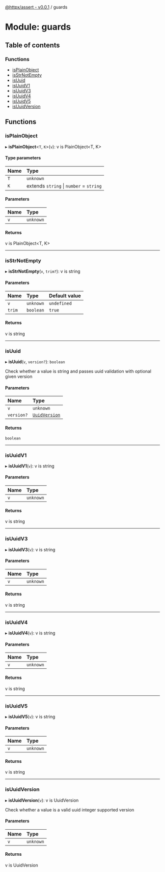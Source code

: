 [@httpx/assert - v0.0.1](../README.md) / guards

# Module: guards

## Table of contents

### Functions

- [isPlainObject](guards.md#isplainobject)
- [isStrNotEmpty](guards.md#isstrnotempty)
- [isUuid](guards.md#isuuid)
- [isUuidV1](guards.md#isuuidv1)
- [isUuidV3](guards.md#isuuidv3)
- [isUuidV4](guards.md#isuuidv4)
- [isUuidV5](guards.md#isuuidv5)
- [isUuidVersion](guards.md#isuuidversion)

## Functions

### isPlainObject

▸ **isPlainObject**\<`T`, `K`\>(`v`): v is PlainObject\<T, K\>

#### Type parameters

| Name | Type |
| :------ | :------ |
| `T` | `unknown` |
| `K` | extends `string` \| `number` = `string` |

#### Parameters

| Name | Type |
| :------ | :------ |
| `v` | `unknown` |

#### Returns

v is PlainObject\<T, K\>

___

### isStrNotEmpty

▸ **isStrNotEmpty**(`v`, `trim?`): v is string

#### Parameters

| Name | Type | Default value |
| :------ | :------ | :------ |
| `v` | `unknown` | `undefined` |
| `trim` | `boolean` | `true` |

#### Returns

v is string

___

### isUuid

▸ **isUuid**(`v`, `version?`): `boolean`

Check whether a value is string and passes uuid validation with
optional given version

#### Parameters

| Name | Type |
| :------ | :------ |
| `v` | `unknown` |
| `version?` | [`UuidVersion`](types.md#uuidversion) |

#### Returns

`boolean`

___

### isUuidV1

▸ **isUuidV1**(`v`): v is string

#### Parameters

| Name | Type |
| :------ | :------ |
| `v` | `unknown` |

#### Returns

v is string

___

### isUuidV3

▸ **isUuidV3**(`v`): v is string

#### Parameters

| Name | Type |
| :------ | :------ |
| `v` | `unknown` |

#### Returns

v is string

___

### isUuidV4

▸ **isUuidV4**(`v`): v is string

#### Parameters

| Name | Type |
| :------ | :------ |
| `v` | `unknown` |

#### Returns

v is string

___

### isUuidV5

▸ **isUuidV5**(`v`): v is string

#### Parameters

| Name | Type |
| :------ | :------ |
| `v` | `unknown` |

#### Returns

v is string

___

### isUuidVersion

▸ **isUuidVersion**(`v`): v is UuidVersion

Check whether a value is a valid uuid integer supported version

#### Parameters

| Name | Type |
| :------ | :------ |
| `v` | `unknown` |

#### Returns

v is UuidVersion
